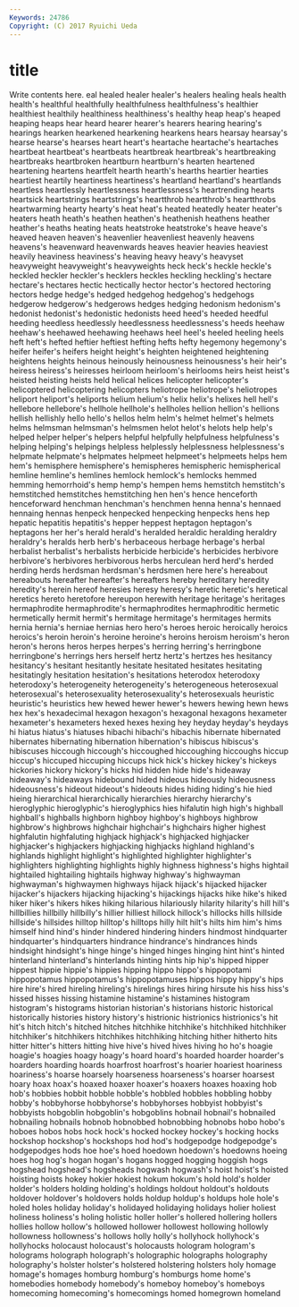 ```yaml
---
Keywords: 24786 
Copyright: (C) 2017 Ryuichi Ueda
---
```


# title

Write contents here.
eal healed healer healer's healers healing heals health
health's healthful healthfully healthfulness healthfulness's healthier healthiest healthily healthiness healthiness's
healthy heap heap's heaped heaping heaps hear heard hearer hearer's
hearers hearing hearing's hearings hearken hearkened hearkening hearkens hears hearsay
hearsay's hearse hearse's hearses heart heart's heartache heartache's heartaches heartbeat
heartbeat's heartbeats heartbreak heartbreak's heartbreaking heartbreaks heartbroken heartburn heartburn's hearten
heartened heartening heartens heartfelt hearth hearth's hearths heartier hearties heartiest
heartily heartiness heartiness's heartland heartland's heartlands heartless heartlessly heartlessness heartlessness's
heartrending hearts heartsick heartstrings heartstrings's heartthrob heartthrob's heartthrobs heartwarming hearty
hearty's heat heat's heated heatedly heater heater's heaters heath heath's
heathen heathen's heathenish heathens heather heather's heaths heating heats heatstroke
heatstroke's heave heave's heaved heaven heaven's heavenlier heavenliest heavenly heavens
heavens's heavenward heavenwards heaves heavier heavies heaviest heavily heaviness heaviness's
heaving heavy heavy's heavyset heavyweight heavyweight's heavyweights heck heck's heckle
heckle's heckled heckler heckler's hecklers heckles heckling heckling's hectare hectare's
hectares hectic hectically hector hector's hectored hectoring hectors hedge hedge's
hedged hedgehog hedgehog's hedgehogs hedgerow hedgerow's hedgerows hedges hedging hedonism
hedonism's hedonist hedonist's hedonistic hedonists heed heed's heeded heedful heeding
heedless heedlessly heedlessness heedlessness's heeds heehaw heehaw's heehawed heehawing heehaws
heel heel's heeled heeling heels heft heft's hefted heftier heftiest
hefting hefts hefty hegemony hegemony's heifer heifer's heifers height height's
heighten heightened heightening heightens heights heinous heinously heinousness heinousness's heir
heir's heiress heiress's heiresses heirloom heirloom's heirlooms heirs heist heist's
heisted heisting heists held helical helices helicopter helicopter's helicoptered helicoptering
helicopters heliotrope heliotrope's heliotropes heliport heliport's heliports helium helium's helix
helix's helixes hell hell's hellebore hellebore's hellhole hellhole's hellholes hellion
hellion's hellions hellish hellishly hello hello's hellos helm helm's helmet
helmet's helmets helms helmsman helmsman's helmsmen helot helot's helots help
help's helped helper helper's helpers helpful helpfully helpfulness helpfulness's helping
helping's helpings helpless helplessly helplessness helplessness's helpmate helpmate's helpmates helpmeet
helpmeet's helpmeets helps hem hem's hemisphere hemisphere's hemispheres hemispheric hemispherical
hemline hemline's hemlines hemlock hemlock's hemlocks hemmed hemming hemorrhoid's hemp
hemp's hempen hems hemstitch hemstitch's hemstitched hemstitches hemstitching hen hen's
hence henceforth henceforward henchman henchman's henchmen henna henna's hennaed hennaing
hennas henpeck henpecked henpecking henpecks hens hep hepatic hepatitis hepatitis's
hepper heppest heptagon heptagon's heptagons her her's herald herald's heralded
heraldic heralding heraldry heraldry's heralds herb herb's herbaceous herbage herbage's
herbal herbalist herbalist's herbalists herbicide herbicide's herbicides herbivore herbivore's herbivores
herbivorous herbs herculean herd herd's herded herding herds herdsman herdsman's
herdsmen here here's hereabout hereabouts hereafter hereafter's hereafters hereby hereditary
heredity heredity's herein hereof heresies heresy heresy's heretic heretic's heretical
heretics hereto heretofore hereupon herewith heritage heritage's heritages hermaphrodite hermaphrodite's
hermaphrodites hermaphroditic hermetic hermetically hermit hermit's hermitage hermitage's hermitages hermits
hernia hernia's herniae hernias hero hero's heroes heroic heroically heroics
heroics's heroin heroin's heroine heroine's heroins heroism heroism's heron heron's
herons heros herpes herpes's herring herring's herringbone herringbone's herrings hers
herself hertz hertz's hertzes hes hesitancy hesitancy's hesitant hesitantly hesitate
hesitated hesitates hesitating hesitatingly hesitation hesitation's hesitations heterodox heterodoxy heterodoxy's
heterogeneity heterogeneity's heterogeneous heterosexual heterosexual's heterosexuality heterosexuality's heterosexuals heuristic heuristic's
heuristics hew hewed hewer hewer's hewers hewing hewn hews hex
hex's hexadecimal hexagon hexagon's hexagonal hexagons hexameter hexameter's hexameters hexed
hexes hexing hey heyday heyday's heydays hi hiatus hiatus's hiatuses
hibachi hibachi's hibachis hibernate hibernated hibernates hibernating hibernation hibernation's hibiscus
hibiscus's hibiscuses hiccough hiccough's hiccoughed hiccoughing hiccoughs hiccup hiccup's hiccuped
hiccuping hiccups hick hick's hickey hickey's hickeys hickories hickory hickory's
hicks hid hidden hide hide's hideaway hideaway's hideaways hidebound hided
hideous hideously hideousness hideousness's hideout hideout's hideouts hides hiding hiding's
hie hied hieing hierarchical hierarchically hierarchies hierarchy hierarchy's hieroglyphic hieroglyphic's
hieroglyphics hies hifalutin high high's highball highball's highballs highborn highboy
highboy's highboys highbrow highbrow's highbrows highchair highchair's highchairs higher highest
highfalutin highfaluting highjack highjack's highjacked highjacker highjacker's highjackers highjacking highjacks
highland highland's highlands highlight highlight's highlighted highlighter highlighter's highlighters highlighting
highlights highly highness highness's highs hightail hightailed hightailing hightails highway
highway's highwayman highwayman's highwaymen highways hijack hijack's hijacked hijacker hijacker's
hijackers hijacking hijacking's hijackings hijacks hike hike's hiked hiker hiker's
hikers hikes hiking hilarious hilariously hilarity hilarity's hill hill's hillbillies
hillbilly hillbilly's hillier hilliest hillock hillock's hillocks hills hillside hillside's
hillsides hilltop hilltop's hilltops hilly hilt hilt's hilts him him's
hims himself hind hind's hinder hindered hindering hinders hindmost hindquarter
hindquarter's hindquarters hindrance hindrance's hindrances hinds hindsight hindsight's hinge hinge's
hinged hinges hinging hint hint's hinted hinterland hinterland's hinterlands hinting
hints hip hip's hipped hipper hippest hippie hippie's hippies hipping
hippo hippo's hippopotami hippopotamus hippopotamus's hippopotamuses hippos hippy hippy's hips
hire hire's hired hireling hireling's hirelings hires hiring hirsute his
hiss hiss's hissed hisses hissing histamine histamine's histamines histogram histogram's
histograms historian historian's historians historic historical historically histories history history's
histrionic histrionics histrionics's hit hit's hitch hitch's hitched hitches hitchhike
hitchhike's hitchhiked hitchhiker hitchhiker's hitchhikers hitchhikes hitchhiking hitching hither hitherto
hits hitter hitter's hitters hitting hive hive's hived hives hiving
ho ho's hoagie hoagie's hoagies hoagy hoagy's hoard hoard's hoarded
hoarder hoarder's hoarders hoarding hoards hoarfrost hoarfrost's hoarier hoariest hoariness
hoariness's hoarse hoarsely hoarseness hoarseness's hoarser hoarsest hoary hoax hoax's
hoaxed hoaxer hoaxer's hoaxers hoaxes hoaxing hob hob's hobbies hobbit
hobble hobble's hobbled hobbles hobbling hobby hobby's hobbyhorse hobbyhorse's hobbyhorses
hobbyist hobbyist's hobbyists hobgoblin hobgoblin's hobgoblins hobnail hobnail's hobnailed hobnailing
hobnails hobnob hobnobbed hobnobbing hobnobs hobo hobo's hoboes hobos hobs
hock hock's hocked hockey hockey's hocking hocks hockshop hockshop's hockshops
hod hod's hodgepodge hodgepodge's hodgepodges hods hoe hoe's hoed hoedown
hoedown's hoedowns hoeing hoes hog hog's hogan hogan's hogans hogged
hogging hoggish hogs hogshead hogshead's hogsheads hogwash hogwash's hoist hoist's
hoisted hoisting hoists hokey hokier hokiest hokum hokum's hold hold's
holder holder's holders holding holding's holdings holdout holdout's holdouts holdover
holdover's holdovers holds holdup holdup's holdups hole hole's holed holes
holiday holiday's holidayed holidaying holidays holier holiest holiness holiness's holing
holistic holler holler's hollered hollering hollers hollies hollow hollow's hollowed
hollower hollowest hollowing hollowly hollowness hollowness's hollows holly holly's hollyhock
hollyhock's hollyhocks holocaust holocaust's holocausts hologram hologram's holograms holograph holograph's
holographic holographs holography holography's holster holster's holstered holstering holsters holy
homage homage's homages homburg homburg's homburgs home home's homebodies homebody
homebody's homeboy homeboy's homeboys homecoming homecoming's homecomings homed homegrown homeland
